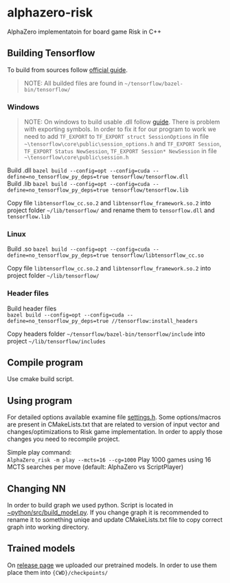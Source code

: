 # alphazero-risk
AlphaZero implementatoin for board game Risk in C++

## Building Tensorflow
To build from sources follow [official guide](https://www.tensorflow.org/install).

> NOTE: All builded files are found in `~/tensorflow/bazel-bin/tensorflow/`
### Windows
>NOTE: On windows to build usable .dll follow [guide](https://medium.com/@ashley.tharp/btw-if-you-enjoy-my-tutorial-i-always-appreciate-endorsements-on-my-linkedin-https-www-linkedin-a6d6fcba1e44). There is problem with exporting symbols. In order to fix it for our program to work we need to add `TF_EXPORT` to `TF_EXPORT struct SessionOptions` in file `~\tensorflow\core\public\session_options.h` and `TF_EXPORT Session`, `TF_EXPORT Status NewSession`, `TF_EXPORT Session* NewSession` in file `~\tensorflow\core\public\session.h`  

Build .dll `bazel build --config=opt --config=cuda --define=no_tensorflow_py_deps=true tensorflow/tensorflow.dll`  
Build .lib `bazel build --config=opt --config=cuda --define=no_tensorflow_py_deps=true tensorflow/tensorflow.lib`  

Copy file `libtensorflow_cc.so.2` and `libtensorflow_framework.so.2` into project folder `~/lib/tensorflow/` and rename them to `tensorflow.dll` and `tensorflow.lib`

### Linux 
Build .so `bazel build --config=opt --config=cuda --define=no_tensorflow_py_deps=true tensorflow/libtensorflow_cc.so`

Copy file `libtensorflow_cc.so.2` and `libtensorflow_framework.so.2` into project folder `~/lib/tensorflow/`

### Header files
Build header files  
`bazel build --config=opt --config=cuda --define=no_tensorflow_py_deps=true //tensorflow:install_headers`

Copy headers folder `~/tensorflow/bazel-bin/tensorflow/include` into project `~/lib/tensorflow/includes`

## Compile program
Use cmake build script.

## Using program
For detailed options available examine file [settings.h](https://github.com/JGasp/alphazero-risk/blob/master/src/settings.h). Some options/macros are present in CMakeLists.txt that are related to version of input vector and changes/optimizations to Risk game implementation. In order to apply those changes you need to recompile project.

Simple play command:  
`AlphaZero_risk -m play --mcts=16 --cg=1000` Play 1000 games using 16 MCTS searches per move (default: AlphaZero vs ScriptPlayer)

## Changing NN
In order to build graph we used python. Script is located in [~python/src/build_model.py](https://github.com/JGasp/alphazero-risk/blob/master/python/src/build_graph.py). If you change graph it is recommended to rename it to something uniqe and update CMakeLists.txt file to copy correct graph into working directory.

## Trained models
On [release page](https://github.com/JGasp/alphazero-risk/releases/tag/1.0) we uploaded our pretrained models. In order to use them place them into `{CWD}/checkpoints/`
